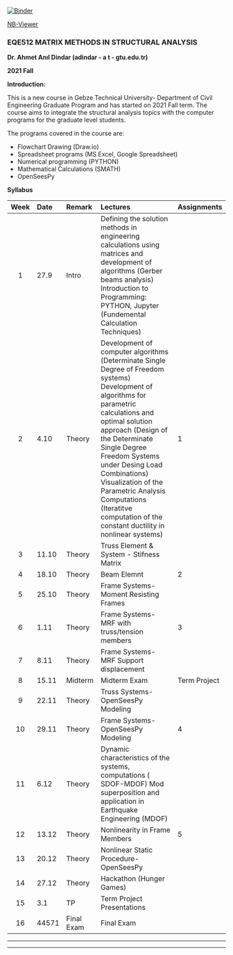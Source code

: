 [![Binder](https://mybinder.org/badge_logo.svg)](https://mybinder.org/v2/gh/gtuinsaat/2021-EQE512-Matrix-Methods-In-Structural-Analysis/HEAD)

[NB-Viewer](https://nbviewer.org/github/gtuinsaat/2021-EQE512-Matrix-Methods-In-Structural-Analysis/tree/main/)

### EQE512 MATRIX METHODS IN STRUCTURAL ANALYSIS ###

**Dr. Ahmet Anıl Dindar (adindar - a t - gtu.edu.tr)** 

**2021 Fall**

**Introduction:**

This is a new course in Gebze Technical University- Department of Civil Engineering Graduate Program and has started on 2021 Fall term. The course aims to integrate the structural analysis topics with the computer programs for the graduate level students. 

The programs covered in the course are:
- Flowchart Drawing (Draw.io)
- Spreadsheet programs (MS Excel, Google Spreadsheet)
- Numerical programming (PYTHON)
- Mathematical Calculations (SMATH)
- OpenSeesPy


**Syllabus**

|Week|	Date|	Remark|	Lectures|	Assignments|
|:---:|:---|:---|:---|:---|
|1|27.9|Intro|Defining the solution methods in engineering calculations using matrices and development of algorithms (Gerber beams analysis) Introduction to Programming:  PYTHON, Jupyter (Fundemental Calculation Techniques)|
|2|4.10|Theory|Development of computer algorithms (Determinate Single Degree of Freedom systems) Development of algorithms for parametric calculations and optimal solution approach (Design of the Determinate Single Degree Freedom Systems under Desing Load Combinations) Visualization of the Parametric Analysis Computations (Iteratitve computation of the constant ductility in nonlinear systems)|1|
|3|11.10|Theory|Truss Element & System - Stifness Matrix||
|4|18.10|Theory|Beam Elemnt|2|
|5|25.10|Theory|Frame Systems- Moment Resisting Frames||
|6|1.11|Theory|Frame Systems- MRF with truss/tension members|3|
|7|8.11|Theory|Frame Systems- MRF Support displacement||
|8|15.11|Midterm|Midterm Exam|Term Project|
|9|22.11|Theory|Truss Systems- OpenSeesPy Modeling||
|10|29.11|Theory|Frame Systems- OpenSeesPy Modeling|4|
|11|6.12|Theory|Dynamic characteristics of the systems, computations ( SDOF-MDOF) Mod superposition and application in Earthquake Engineering (MDOF)||
|12|13.12|Theory|Nonlinearity in Frame Members|5|
|13|20.12|Theory|Nonlinear Static Procedure- OpenSeesPy||
|14|27.12|Theory|Hackathon (Hunger Games)||
|15|3.1|TP|Term Project Presentations||
|16|44571|Final Exam|Final Exam|| The codes will be available in this repository in the upcoming weeks.

---
---
